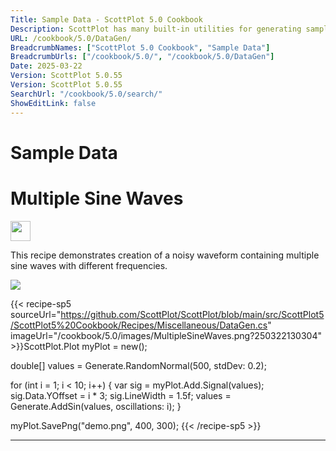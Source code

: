 ```yaml
---
Title: Sample Data - ScottPlot 5.0 Cookbook
Description: ScottPlot has many built-in utilities for generating sample data.
URL: /cookbook/5.0/DataGen/
BreadcrumbNames: ["ScottPlot 5.0 Cookbook", "Sample Data"]
BreadcrumbUrls: ["/cookbook/5.0/", "/cookbook/5.0/DataGen"]
Date: 2025-03-22
Version: ScottPlot 5.0.55
Version: ScottPlot 5.0.55
SearchUrl: "/cookbook/5.0/search/"
ShowEditLink: false
---
```


<h1>Sample Data</h1>


<div class='d-flex align-items-center mt-5'>
<h1 class='me-2 text-dark my-0 border-0'>Multiple Sine Waves</h1>
<a href='/cookbook/5.0/DataGen/MultipleSineWaves' target='_blank'>
<img src='/images/icons/new-window.svg' style='height: 2rem;' class='new-window-icon'>
</a>
</div>

This recipe demonstrates creation of a noisy waveform containing multiple sine waves with different frequencies.

[![](/cookbook/5.0/images/MultipleSineWaves.png?250322130304)](/cookbook/5.0/images/MultipleSineWaves.png?250322130304)

{{< recipe-sp5 sourceUrl="https://github.com/ScottPlot/ScottPlot/blob/main/src/ScottPlot5/ScottPlot5%20Cookbook/Recipes/Miscellaneous/DataGen.cs" imageUrl="/cookbook/5.0/images/MultipleSineWaves.png?250322130304" >}}ScottPlot.Plot myPlot = new();

double[] values = Generate.RandomNormal(500, stdDev: 0.2);

for (int i = 1; i &lt; 10; i++)
{
    var sig = myPlot.Add.Signal(values);
    sig.Data.YOffset = i * 3;
    sig.LineWidth = 1.5f;
    values = Generate.AddSin(values, oscillations: i);
}

myPlot.SavePng("demo.png", 400, 300);
{{< /recipe-sp5 >}}

<hr class='my-5 invisible'>


